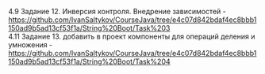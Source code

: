 4.9 Задание 12. Инверсия контроля. Внедрение зависимостей - https://github.com/IvanSaltykov/CourseJava/tree/e4c07d842bdaf4ec8bbb1150ad9b5ad13cf53f1a/String%20Boot/Task%203 \
4.11 Задание 13. добавить в проект компоненты для операций деления и умножения - https://github.com/IvanSaltykov/CourseJava/tree/e4c07d842bdaf4ec8bbb1150ad9b5ad13cf53f1a/String%20Boot/Task%204